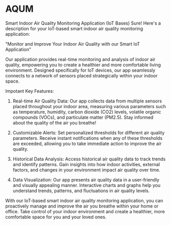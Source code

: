 # AQUM
Smart Indoor Air Quality Monitoring Application (IoT Bases)
Sure! Here's a description for your IoT-based smart indoor air quality monitoring application:

"Monitor and Improve Your Indoor Air Quality with our Smart IoT Application"

Our application provides real-time monitoring and analysis of indoor air quality, empowering you to create a healthier and more comfortable living environment. Designed specifically for IoT devices, our app seamlessly connects to a network of sensors placed strategically within your indoor space.

Impotant Key Features:

1. Real-time Air Quality Data: Our app collects data from multiple sensors placed throughout your indoor area, measuring various parameters such as temperature, humidity, carbon dioxide (CO2) levels, volatile organic compounds (VOCs), and particulate matter (PM2.5). Stay informed about the quality of the air you breathe!

2. Customizable Alerts: Set personalized thresholds for different air quality parameters. Receive instant notifications when any of these thresholds are exceeded, allowing you to take immediate action to improve the air quality.

3. Historical Data Analysis: Access historical air quality data to track trends and identify patterns. Gain insights into how indoor activities, external factors, and changes in your environment impact air quality over time.

4. Data Visualization: Our app presents air quality data in a user-friendly and visually appealing manner. Interactive charts and graphs help you understand trends, patterns, and fluctuations in air quality levels.

With our IoT-based smart indoor air quality monitoring application, you can proactively manage and improve the air you breathe within your home or office. Take control of your indoor environment and create a healthier, more comfortable space for you and your loved ones.

